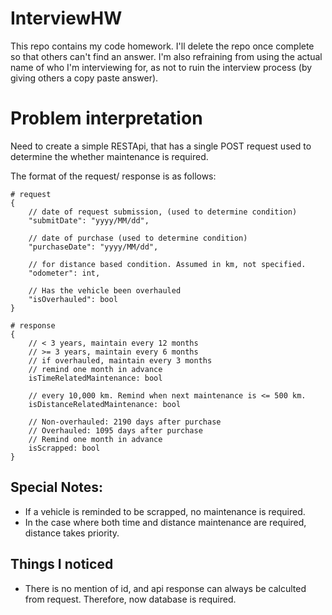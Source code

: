 # InterviewHW
This repo contains my code homework. I'll delete the repo once complete so that others can't find an answer. I'm also refraining from using the actual name of who I'm interviewing for, as not to ruin the interview process (by giving others a copy paste answer).


# Problem interpretation
Need to create a simple RESTApi, that has a single POST request used to determine the whether maintenance is required. 

The format of the request/ response is as follows:

```
# request
{
    // date of request submission, (used to determine condition)
    "submitDate": "yyyy/MM/dd",

    // date of purchase (used to determine condition)
    "purchaseDate": "yyyy/MM/dd",

    // for distance based condition. Assumed in km, not specified. 
    "odometer": int,

    // Has the vehicle been overhauled
    "isOverhauled": bool
}

# response
{
    // < 3 years, maintain every 12 months
    // >= 3 years, maintain every 6 months
    // if overhauled, maintain every 3 months
    // remind one month in advance
    isTimeRelatedMaintenance: bool
    
    // every 10,000 km. Remind when next maintenance is <= 500 km.
    isDistanceRelatedMaintenance: bool
    
    // Non-overhauled: 2190 days after purchase
    // Overhauled: 1095 days after purchase
    // Remind one month in advance
    isScrapped: bool
}
```

## Special Notes:
* If a vehicle is reminded to be scrapped, no maintenance is required. 
* In the case where both time and distance maintenance are required, distance takes priority.  

## Things I noticed
* There is no mention of id, and api response can always be calculted from request. Therefore, now database is required. 